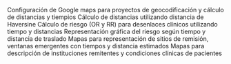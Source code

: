 Configuración de Google maps para proyectos de geocodificación y cálculo de distancias y tiempios
Cálculo de distancias utilizando distancia de Haversine
Cálculo de riesgo (OR y RR) para desenlaces clínicos utilizando tiempo y distancias
Representación gráfica del riesgo según tiempo y distancia de traslado
Mapas para representación de sitios de remisión, ventanas emergentes con tiempos y distancia estimados
Mapas para descripción de instituciones remitentes y condiciones clínicas de pacientes 
